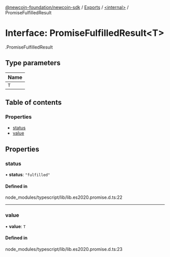 [@newcoin-foundation/newcoin-sdk](../README.md) / [Exports](../modules.md) / [<internal\>](../modules/internal_.md) / PromiseFulfilledResult

# Interface: PromiseFulfilledResult<T\>

[<internal>](../modules/internal_.md).PromiseFulfilledResult

## Type parameters

| Name |
| :------ |
| `T` |

## Table of contents

### Properties

- [status](internal_.PromiseFulfilledResult.md#status)
- [value](internal_.PromiseFulfilledResult.md#value)

## Properties

### status

• **status**: ``"fulfilled"``

#### Defined in

node_modules/typescript/lib/lib.es2020.promise.d.ts:22

___

### value

• **value**: `T`

#### Defined in

node_modules/typescript/lib/lib.es2020.promise.d.ts:23
